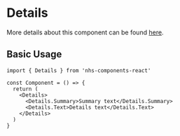 # Details

More details about this component can be found [here](https://service-manual.nhs.uk/design-system/components/details).

## Basic Usage

```tsx
import { Details } from 'nhs-components-react'

const Component = () => {
  return (
    <Details>
      <Details.Summary>Summary text</Details.Summary>
      <Details.Text>Details text</Details.Text>
    </Details>
  )
}
```
